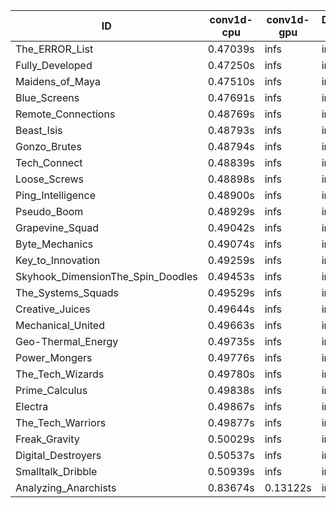 |ID|conv1d-cpu|conv1d-gpu|DWSPConv2D-gpu|gemm-gpu|avg|
|-|-|-|-|-|-|
|The_ERROR_List|0.47039s|infs|infs|4.47888s|infs|
|Fully_Developed|0.47250s|infs|infs|4.52205s|infs|
|Maidens_of_Maya|0.47510s|infs|infs|4.48766s|infs|
|Blue_Screens|0.47691s|infs|infs|4.50690s|infs|
|Remote_Connections|0.48769s|infs|infs|4.57464s|infs|
|Beast_Isis|0.48793s|infs|infs|4.55569s|infs|
|Gonzo_Brutes|0.48794s|infs|infs|4.47101s|infs|
|Tech_Connect|0.48839s|infs|infs|4.56810s|infs|
|Loose_Screws|0.48898s|infs|infs|4.52496s|infs|
|Ping_Intelligence|0.48900s|infs|infs|4.54648s|infs|
|Pseudo_Boom|0.48929s|infs|infs|4.52629s|infs|
|Grapevine_Squad|0.49042s|infs|infs|4.61956s|infs|
|Byte_Mechanics|0.49074s|infs|infs|4.49042s|infs|
|Key_to_Innovation|0.49259s|infs|infs|4.70934s|infs|
|Skyhook_DimensionThe_Spin_Doodles|0.49453s|infs|infs|4.54384s|infs|
|The_Systems_Squads|0.49529s|infs|infs|4.56192s|infs|
|Creative_Juices|0.49644s|infs|infs|4.51700s|infs|
|Mechanical_United|0.49663s|infs|infs|4.58602s|infs|
|Geo-Thermal_Energy|0.49735s|infs|infs|4.58438s|infs|
|Power_Mongers|0.49776s|infs|infs|4.56306s|infs|
|The_Tech_Wizards|0.49780s|infs|infs|4.57722s|infs|
|Prime_Calculus|0.49838s|infs|infs|4.56762s|infs|
|Electra|0.49867s|infs|infs|4.57770s|infs|
|The_Tech_Warriors|0.49877s|infs|infs|4.56436s|infs|
|Freak_Gravity|0.50029s|infs|infs|4.56442s|infs|
|Digital_Destroyers|0.50537s|infs|infs|4.60232s|infs|
|Smalltalk_Dribble|0.50939s|infs|infs|4.64169s|infs|
|Analyzing_Anarchists|0.83674s|0.13122s|infs|4.52292s|infs|
